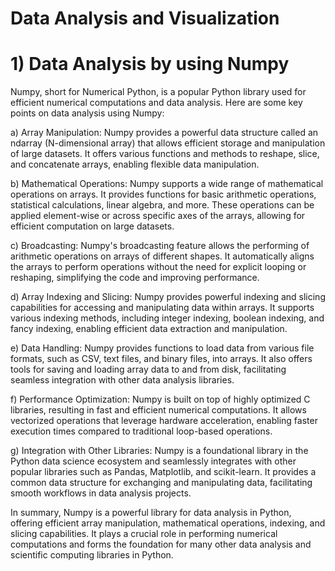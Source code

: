 # Data Analysis and Visualization
# 1) Data Analysis by using Numpy
Numpy, short for Numerical Python, is a popular Python library used for efficient numerical computations and data analysis. Here are some key points on data analysis using Numpy:

a) Array Manipulation: Numpy provides a powerful data structure called an ndarray (N-dimensional array) that allows efficient storage and manipulation of large datasets. It offers various functions and methods to reshape, slice, and concatenate arrays, enabling flexible data manipulation.

b) Mathematical Operations: Numpy supports a wide range of mathematical operations on arrays. It provides functions for basic arithmetic operations, statistical calculations, linear algebra, and more. These operations can be applied element-wise or across specific axes of the arrays, allowing for efficient computation on large datasets.

c) Broadcasting: Numpy's broadcasting feature allows the performing of arithmetic operations on arrays of different shapes. It automatically aligns the arrays to perform operations without the need for explicit looping or reshaping, simplifying the code and improving performance.

d) Array Indexing and Slicing: Numpy provides powerful indexing and slicing capabilities for accessing and manipulating data within arrays. It supports various indexing methods, including integer indexing, boolean indexing, and fancy indexing, enabling efficient data extraction and manipulation.

e) Data Handling: Numpy provides functions to load data from various file formats, such as CSV, text files, and binary files, into arrays. It also offers tools for saving and loading array data to and from disk, facilitating seamless integration with other data analysis libraries.

f) Performance Optimization: Numpy is built on top of highly optimized C libraries, resulting in fast and efficient numerical computations. It allows vectorized operations that leverage hardware acceleration, enabling faster execution times compared to traditional loop-based operations.

g) Integration with Other Libraries: Numpy is a foundational library in the Python data science ecosystem and seamlessly integrates with other popular libraries such as Pandas, Matplotlib, and scikit-learn. It provides a common data structure for exchanging and manipulating data, facilitating smooth workflows in data analysis projects.

In summary, Numpy is a powerful library for data analysis in Python, offering efficient array manipulation, mathematical operations, indexing, and slicing capabilities. It plays a crucial role in performing numerical computations and forms the foundation for many other data analysis and scientific computing libraries in Python.

